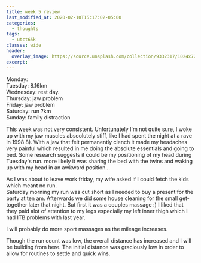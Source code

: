 ```yaml
---
title: week 5 review
last_modified_at: 2020-02-10T15:17:02-05:00
categories:
  - thoughts
tags:
  - utct65k
classes: wide
header:
  overlay_image: https://source.unsplash.com/collection/9332317/1024x720
excerpt:
---
```

Monday:<br>
Tuesday: 8.16km<br>
Wednesday: rest day.<br>
Thursday: jaw problem<br>
Friday: jaw problem<br>
Saturday: run ?km<br>
Sunday: family distraction<br>

This week was not very consistent. Unfortunately I'm not quite sure, I woke up with my jaw muscles absoolutely stiff, like I had spent the night at a rave in 1998 8). With a jaw that felt permanently clench it made my headaches very painful which resulted in me doing the absolute essentials and going to bed.
Some research suggests it could be my positioning of my head during Tuesday's run. more likely it was sharing the bed with the twins and waking up with my head in an awkward position...

As I was about to leave work friday, my wife asked if I could fetch the kids which meant no run.<br>
Saturday morning my run was cut short as I needed to buy a present for the party at ten am. Afterwards we did some house cleaning for the small get-together later that night. But first it was a couples massage :) I liked that they paid alot of attention to my legs especially my left inner thigh which I had ITB problems with last year.

I will probably do more sport massages as the mileage increases.

Though the run count was low, the overall distance has increased and I will be building from here. The initial distance was graciously low in order to allow for routines to settle and quick wins.
